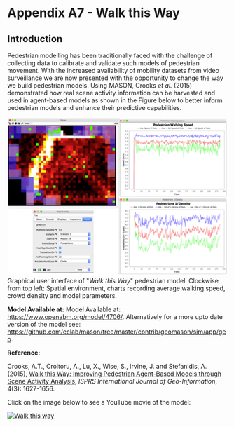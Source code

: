 # Appendix A7 - Walk this Way




## Introduction

Pedestrian modelling has been traditionally faced with the challenge of collecting data to calibrate and validate such models of pedestrian movement. With the increased availability of mobility datasets from
video surveillance we are now presented with the opportunity to change the way we build pedestrian models. Using MASON, Crooks *et al.* (2015) demonstrated how real scene activity information can be harvested and used in agent-based models as shown in the Figure below to better inform pedestrian models and enhance their predictive capabilities.

![GUI logo](FigureA7.png)
Graphical user interface of "*Walk this Way*" pedestrian model. Clockwise from top left:
Spatial environment, charts recording average walking speed, crowd density and model parameters.

**Model Available at:** Model Available at: <https://www.openabm.org/model/4706/>. Alternatively for a more upto date version of the model see: <https://github.com/eclab/mason/tree/master/contrib/geomason/sim/app/geo>.

**Reference:**

Crooks, A.T., Croitoru, A., Lu, X., Wise, S., Irvine, J. and Stefanidis, A. (2015), [Walk this
Way: Improving Pedestrian Agent-Based Models through Scene Activity Analysis](http://www.mdpi.com/2220-9964/4/3/1627/htm), *ISPRS International
Journal of Geo-Information*, 4(3): 1627-1656.

Click on the image below to see a YouTube movie of the model:

[![Walk this way](http://img.youtube.com/vi/SQiveVnl8Xk/0.jpg)](http://www.youtube.com/watch?v=SQiveVnl8Xk "Walk this way")